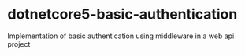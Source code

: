 # dotnetcore5-basic-authentication
Implementation of basic authentication using middleware in a web api project
